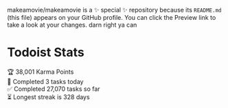 makeamovie/makeamovie is a ✨ special ✨ repository because its `README.md` (this file) appears on your GitHub profile.
You can click the Preview link to take a look at your changes. darn right ya can

# Todoist Stats

<!-- TODO-IST:START -->
🏆  38,001 Karma Points           
🌸  Completed 3 tasks today           
✅  Completed 27,070 tasks so far           
⏳  Longest streak is 328 days
<!-- TODO-IST:END -->